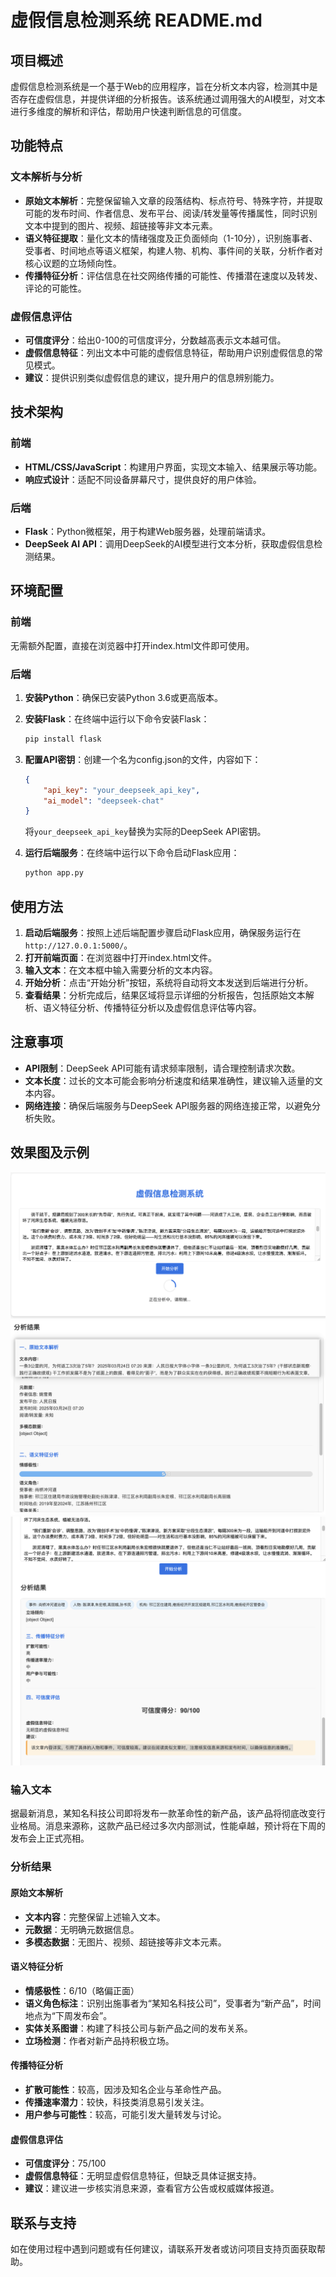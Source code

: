 # 虚假信息检测系统 README.md

## 项目概述
虚假信息检测系统是一个基于Web的应用程序，旨在分析文本内容，检测其中是否存在虚假信息，并提供详细的分析报告。该系统通过调用强大的AI模型，对文本进行多维度的解析和评估，帮助用户快速判断信息的可信度。

## 功能特点

### 文本解析与分析
- **原始文本解析**：完整保留输入文章的段落结构、标点符号、特殊字符，并提取可能的发布时间、作者信息、发布平台、阅读/转发量等传播属性，同时识别文本中提到的图片、视频、超链接等非文本元素。
- **语义特征提取**：量化文本的情绪强度及正负面倾向（1-10分），识别施事者、受事者、时间地点等语义框架，构建人物、机构、事件间的关联，分析作者对核心议题的立场倾向性。
- **传播特征分析**：评估信息在社交网络传播的可能性、传播潜在速度以及转发、评论的可能性。

### 虚假信息评估
- **可信度评分**：给出0-100的可信度评分，分数越高表示文本越可信。
- **虚假信息特征**：列出文本中可能的虚假信息特征，帮助用户识别虚假信息的常见模式。
- **建议**：提供识别类似虚假信息的建议，提升用户的信息辨别能力。

## 技术架构

### 前端
- **HTML/CSS/JavaScript**：构建用户界面，实现文本输入、结果展示等功能。
- **响应式设计**：适配不同设备屏幕尺寸，提供良好的用户体验。

### 后端
- **Flask**：Python微框架，用于构建Web服务器，处理前端请求。
- **DeepSeek AI API**：调用DeepSeek的AI模型进行文本分析，获取虚假信息检测结果。

## 环境配置

### 前端
无需额外配置，直接在浏览器中打开index.html文件即可使用。

### 后端
1. **安装Python**：确保已安装Python 3.6或更高版本。
2. **安装Flask**：在终端中运行以下命令安装Flask：
    ```bash
    pip install flask
    ```
3. **配置API密钥**：创建一个名为config.json的文件，内容如下：
    ```json
    {
        "api_key": "your_deepseek_api_key",
        "ai_model": "deepseek-chat"
    }
    ```
   将`your_deepseek_api_key`替换为实际的DeepSeek API密钥。

4. **运行后端服务**：在终端中运行以下命令启动Flask应用：
    ```bash
    python app.py
    ```

## 使用方法

1. **启动后端服务**：按照上述后端配置步骤启动Flask应用，确保服务运行在`http://127.0.0.1:5000/`。
2. **打开前端页面**：在浏览器中打开index.html文件。
3. **输入文本**：在文本框中输入需要分析的文本内容。
4. **开始分析**：点击“开始分析”按钮，系统将自动将文本发送到后端进行分析。
5. **查看结果**：分析完成后，结果区域将显示详细的分析报告，包括原始文本解析、语义特征分析、传播特征分析以及虚假信息评估等内容。

## 注意事项

- **API限制**：DeepSeek API可能有请求频率限制，请合理控制请求次数。
- **文本长度**：过长的文本可能会影响分析速度和结果准确性，建议输入适量的文本内容。
- **网络连接**：确保后端服务与DeepSeek API服务器的网络连接正常，以避免分析失败。

## 效果图及示例
![图片出错了，请上传正确的图片！](./img/1.png "输入内容")
![图片出错了，请上传正确的图片！](./img/2.png "开始分析")
![图片出错了，请上传正确的图片！](./img/3.png "分析结果")
### 输入文本
据最新消息，某知名科技公司即将发布一款革命性的新产品，该产品将彻底改变行业格局。消息来源称，这款产品已经过多次内部测试，性能卓越，预计将在下周的发布会上正式亮相。

### 分析结果

#### 原始文本解析
- **文本内容**：完整保留上述输入文本。
- **元数据**：无明确元数据信息。
- **多模态数据**：无图片、视频、超链接等非文本元素。

#### 语义特征分析
- **情感极性**：6/10（略偏正面）
- **语义角色标注**：识别出施事者为“某知名科技公司”，受事者为“新产品”，时间地点为“下周发布会”。
- **实体关系图谱**：构建了科技公司与新产品之间的发布关系。
- **立场检测**：作者对新产品持积极立场。

#### 传播特征分析
- **扩散可能性**：较高，因涉及知名企业与革命性产品。
- **传播速率潜力**：较快，科技类消息易引发关注。
- **用户参与可能性**：较高，可能引发大量转发与讨论。

#### 虚假信息评估
- **可信度评分**：75/100
- **虚假信息特征**：无明显虚假信息特征，但缺乏具体证据支持。
- **建议**：建议进一步核实消息来源，查看官方公告或权威媒体报道。

## 联系与支持
如在使用过程中遇到问题或有任何建议，请联系开发者或访问项目支持页面获取帮助。
